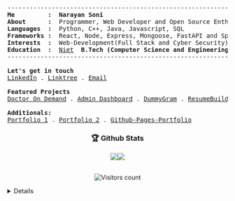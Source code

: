 <!--<p align="center">
  <img src="https://github.com/narayan954/narayan954/blob/main/gitartwork.svg" alt="gitartwork">
</p> -->
<pre>
-----------------------------------------------------------------------------
<b>Me         :</b>  <b>Narayan Soni</b>
<b>About      :</b>  Programmer, Web Developer and Open Source Enthusiast
<b>Languages  :</b>  Python, C++, Java, Javascript, SQL
<b>Frameworks :</b>  React, Node, Express, Mongoose, FastAPI and Spring
<b>Interests  :</b>  Web-Development(Full Stack and Cyber Security)
<b>Education  :</b>  <a href="http://www.niet.co.in/">Niet</a> <b> B.Tech (Computer Science and Engineering) (2024)</b>
-----------------------------------------------------------------------------

<b>Let's get in touch</b>
<a href="https://linkedin.com/in/narayan-soni/">LinkedIn</a> . <a href="https://linktr.ee/narayan_soni">Linktree</a> . <a href="mailto:narayansoniwork@gmail.com">Email</a>

<b>Featured Projects </b>
<a href="http://dr-on-demand.vercel.app/">Doctor On Demand<a> . <a href="https://react-admin-dashboard-live.netlify.app/">Admin Dashboard</a> . <a href="https://narayan954.github.io/dummygram/">DummyGram<a> . <a href="https://resume-builder-reactjs.web.app/">ResumeBuilder<a> 

<b>Additionals:</b>
<a href="https://narayansoni.netlify.app/">Portfolio 1<a> . <a href="https://narayan-soni.web.app/">Portfolio 2<a> . <a href="https://narayan954.github.io">Github-Pages-Portfolio<a>
</pre>
<!-- <p align="center">
<a href="https://github.com/anuraghazra/github-readme-stats">
  <img align="center" width="49%" src="https://github-readme-stats.vercel.app/api?&count_private=true&include_all_commits=true&username=narayan954&theme=shades-of-purple&custom_title=My+Stats&hide_border=true" />
</a><a href="https://github-readme-streak-stats.herokuapp.com">
  <img align="center" width="49%" src="https://github-readme-streak-stats.herokuapp.com/?user=narayan954&count_private=true&include_all_commits=true&theme=shades-of-purple&hide_border=true" />
</a>
</p> -->


<h3 align="center">🏆 Github Stats</h3>   
<div align="center">
<img align="center" src="https://github-readme-stats.vercel.app/api?&count_private=true&include_all_commits=true&username=narayan954&theme=tokyonight&hide_border=true&border_radius=50" height="160px" /><img src="https://streak-stats.demolab.com?user=narayan954&theme=tokyonight&hide_border=true&border_radius=50" height="160px" align="center" />
</div>

<!-- <h3 align="center">🏆 Github Stats</h3>   
<div align="center">
<img src="https://streak-stats.demolab.com?user=narayan954&theme=tokyonight&hide_border=true&border_radius=50" align="center" />
</div> -->
<br>
<p align="center">  
  <img src="https://komarev.com/ghpvc/?username=narayan954" alt="Visitors count" />
</p>

<details closed>

<p align="center">
  <img src="https://github.com/narayan954/narayan954/blob/main/github-metrics.svg" alt="metrics">
</p>


<p align="center">
  <img src="https://github.com/narayan954/narayan954/blob/output/github-contribution-grid-snake.svg" alt="snake">
</p>

<p align="center">Nothing much, just a snake eating up my contributions graph</p>

</details>
<!--
![Github Activity Graph](https://shielded-anchorage-29152.herokuapp.com//graph?username=narayan954&theme=react-dark)

<p align="center"> 
  Visitors count:<br>
  <img src="https://profile-counter.glitch.me/narayan954/count.svg" />
</p>

![Waves](./assets/bottom-header.svg)
-->
